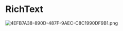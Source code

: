 # RichText
![4EFB7A38-890D-487F-9AEC-C8C1990DF9B1.png](https://ooo.0o0.ooo/2016/09/01/57c7f6e15d784.png)
